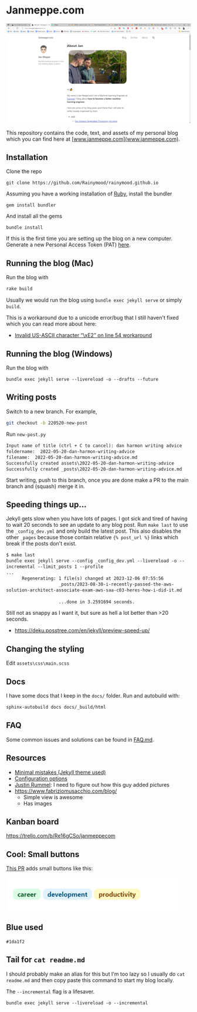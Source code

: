 # Janmeppe.com

![](./assets/screenshots/2022-05-18.png)

This repository contains the code, text, and assets of my personal blog which
you can find here at [www.janmeppe.com](www.janmeppe.com). 

## Installation

Clone the repo

```
git clone https://github.com/Rainymood/rainymood.github.io
```

Assuming you have a working installation of [Ruby](https://www.ruby-lang.org/en/downloads/), install the bundler

```
gem install bundler
```

And install all the gems

```
bundle install
```

If this is the first time you are setting up the blog on a new computer. Generate a new
Personal Access Token (PAT) [here](https://github.com/settings/tokens).

## Running the blog (Mac)

Run the blog with

```ruby
rake build
```

Usually we would run the blog using `bundle exec jekyll serve` or simply `build`.

This is a workaround due to a unicode error/bug that I still haven't fixed which you can read more about here:

* [Invalid US-ASCII character “\xE2” on line 54 workaround](https://www.janmeppe.com/blog/invalid-US-ASCII-character/)

## Running the blog (Windows)

Run the blog with 

```
bundle exec jekyll serve --livereload -o --drafts --future
```
## Writing posts

Switch to a new branch. For example,

```bash
git checkout -b 220520-new-post
```

Run `new-post.py`

```
Input name of title (ctrl + C to cancel): dan harmon writing advice
foldername:  2022-05-20-dan-harmon-writing-advice
filename:  2022-05-20-dan-harmon-writing-advice.md
Successfully created assets\2022-05-20-dan-harmon-writing-advice
Successfully created _posts\2022-05-20-dan-harmon-writing-advice.md
```

Start writing, push to this branch, once you are done make a PR to the main branch and (squash) merge it in. 

## Speeding things up... 

Jekyll gets slow when you have lots of pages. I got sick and tired of having to
wait 20 seconds to see an update to any blog post. Run `make last` to use the
`_config_dev.yml` and only build the latest post. This also disables the other
`_pages` because those contain relative `{% post_url %}` links which break if
the posts don't exist.

```
$ make last
bundle exec jekyll serve --config _config_dev.yml --livereload -o --incremental --limit_posts 1 --profile
... 
      Regenerating: 1 file(s) changed at 2023-12-06 07:55:56
                    _posts/2023-08-30-i-recently-passed-the-aws-solution-architect-associate-exam-aws-saa-c03-heres-how-i-did-it.md

                    ...done in 3.2591694 seconds.
```

Still not as snappy as I want it, but sure as hell a lot better than >20 seconds.

* https://deku.posstree.com/en/jekyll/preview-speed-up/

## Changing the styling

Edit `assets\css\main.scss`

## Docs

I have some docs that I keep in the `docs/` folder. Run and autobuild with:

```bash
sphinx-autobuild docs docs/_build/html
```

## FAQ

Some common issues and solutions can be found in [FAQ.md](FAQ.md).

## Resources

* [Minimal mistakes (Jekyll theme used)](https://mmistakes.github.io/minimal-mistakes/)
* [Configuration options](https://mmistakes.github.io/minimal-mistakes/docs/configuration/)
* [Justin Rummel](https://www.justinrummel.com/page3/): I need to figure out how this guy added pictures 
* https://www.fabriziomusacchio.com/blog/
  * Simple view is awesome
  * Has images

## Kanban board

https://trello.com/b/Re16gCSo/janmeppecom

## Cool: Small buttons

[This PR](https://github.com/Rainymood/rainymood.github.io/pull/41/commits/ed26137516a172311bc2c8e114a96101a41d56ac) adds small buttons like this:

![](/assets/README/2023-01-07-14-18-37.png)

## Blue used

`#1da1f2`

## Tail for `cat readme.md`

I should probably make an alias for this but I'm too lazy so I usually do `cat readme.md` and then copy paste this command to start my blog locally.

The `--incremental` flag is a lifesaver. 

```
bundle exec jekyll serve --livereload -o --incremental
```